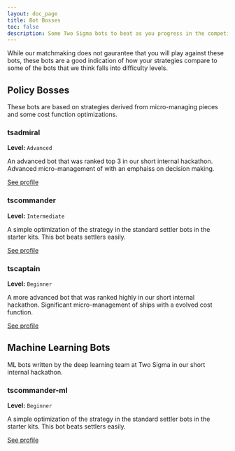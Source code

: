 ```yaml
---
layout: doc_page
title: Bot Bosses
toc: false
description: Some Two Sigma bots to beat as you progress in the competition
---
```


While our matchmaking does not gaurantee that you will play against these bots, these bots are a good indication of how your strategies compare to some of the bots that we think falls into difficulty levels.

## Policy Bosses
These bots are based on strategies derived from micro-managing pieces and some cost function optimizations.

### tsadmiral

**Level:** `Advanced`

An advanced bot that was ranked top 3 in our short internal hackathon. Advanced micro-management of with an emphaiss on decision making.

[See profile](/user/?user_id=1157)

### tscommander

**Level:** `Intermediate`

A simple optimization of the strategy in the standard settler bots in the starter kits. This bot beats settlers easily.

[See profile](/user/?user_id=1156)

### tscaptain 

**Level:** `Beginner`

A more advanced bot that was ranked highly in our short internal hackathon. Significant micro-management of ships with a evolved cost function.

[See profile](/user/?user_id=1157)


## Machine Learning Bots
ML bots written by the deep learning team at Two Sigma in our short internal hackathon.

### tscommander-ml

**Level:** `Beginner`

A simple optimization of the strategy in the standard settler bots in the starter kits. This bot beats settlers easily.

[See profile](/user/?user_id=1154)


